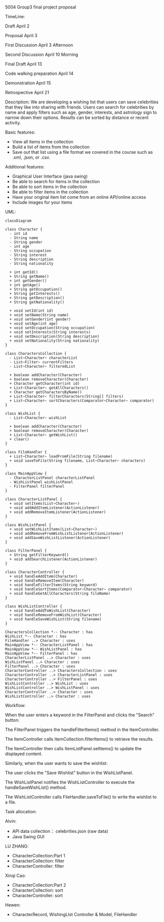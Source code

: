 5004 Group3 final project proposal

TimeLine:

Draft	April 2

Proposal	April 3

First Discussion	April 3 Afternoon

Second Discussion	April 10 Morning

Final Draft	April 13

Code walking preparation	April 14

Demonstration	April 15

Retrospective	April 21

Description:
We are developing a wishing list that users can save celebrities that they like into sharing with friends.
Users can search for celebrities by name and apply filters such as age, gender, interests, and astrology sign
to narrow down their options. Results can be sorted by distance or recent activity.

Basic features:
* View all items in the collection
* Build a list of items from the collection 
* Save out that list using a file format we covered in the course such as .xml, .json, or .csv.

Additional features:
* Graphical User Interface (java swing)
* Be able to search for items in the collection
* Be able to sort items in the collection
* Be able to filter items in the collection
* Have your original item list come from an online API/online access
* Include images for your items

UML:
```mermaid
classDiagram

class Character {
  - int id
  - String name
  - String gender
  - int age
  - String occupation
  - String interest
  - String description
  - String nationality

  + int getId()
  + String getName()
  + int getGender()
  + int getAge()
  + String getOccupation()
  + String getInterests()
  + String getDescription()
  + String getNationality()

  + void setId(int id)
  + void setName(String name)
  + void setGender(int gender)
  + void setAge(int age)
  + void setOccupation(String occupation)
  + void setInterests(String interests)
  + void setDescription(String description)
  + void setNationality(String nationality)
}

class CharactersCollection {
  - List~Character~ characterList
  - List~Filter~ currentFilters
  - List~Character~ filteredList

  + boolean addCharacter(Character)
  + boolean removeCharacter(Character)
  + Character getCharacter(int id)
  + List~Character~ getAllCharacters()
  + Character getCharactersByName()
  + List~Character~ filterCharacters(String[] filters)
  + List~Character~ sortCharacters(Comparator~Character~ comparator)
}

class WishList {
  - List~Character~ wishList

  + boolean addCharacter(Character)
  + boolean removeCharacter(Character)
  + List~Character~ getWishList()
  + clear()
}

class FileHandler {
  + List~Character~ loadFromFile(String filename)
  + void saveToFile(String filename, List~Character~ characters)
}

class MainAppView {
  - CharacterListPanel characterListPanel
  - WishListPanel wishListPanel
  - FilterPanel filterPanel
}

class CharacterListPanel {
  + void setItems(List~Character~)
  + void addAddItemListener(ActionListener)
  + void addRemoveItemListener(ActionListener)
}

class WishListPanel {
  + void setWishListItems(List~Character~)
  + void addRemoveFromWishListListener(ActionListener)
  + void addSaveWishListListener(ActionListener)
}

class FilterPanel {
  + String getFilterKeyword()
  + void addSearchListener(ActionListener)
}

class CharacterController {
  + void handleAddItem(Character)
  + void handleRemoveItem(Character)
  + void handleFilterItems(String keyword)
  + void handleSortItems(Comparator~Character~ comparator)
  + void handleGetAllCharacters(String fileName)
}

class WishListController {
  + void handleAddToWishList(Character)
  + void handleRemoveFromWishList(Character)
  + void handleSaveWishList(String filename)
}

CharactersCollection *-- Character : has
WishList *-- Character : has
FileHandler ..> Character : uses
MainAppView *-- CharacterListPanel : has
MainAppView *-- WishListPanel : has
MainAppView *-- FilterPanel : has
CharacterListPanel ..> Character : uses
WishListPanel ..> Character : uses
FilterPanel ..> Character : uses
CharacterController ..> CharactersCollection : uses
CharacterController ..> CharacterListPanel : uses
CharacterController ..> FilterPanel : uses
WishListController ..> WishList : uses
WishListController ..> WishListPanel : uses
CharacterController ..> Character : uses
WishListController ..> Character : uses
```

Workflow:

When the user enters a keyword in the FilterPanel and clicks the "Search" button:

The FilterPanel triggers the handleFilterItems() method in the ItemController.

The ItemController calls ItemCollection.filterItems() to retrieve the results.

The ItemController then calls ItemListPanel.setItems() to update the displayed content.

Similarly, when the user wants to save the wishlist:

The user clicks the "Save Wishlist" button in the WishListPanel.

The WishListPanel notifies the WishListController to execute the handleSaveWishList() method.

The WishListController calls FileHandler.saveToFile() to write the wishlist to a file.


Task allocation:

Alvin:
* API data collection： celebrities.json  (raw data)
* Java Swing GUI

LU ZHANG:
* CharacterCollection:Part 1
* CharacterCollection: filter
* CharacterController: filter

Xinqi Cao:
* CharacterCollection:Part 2
* CharacterCollection: sort
* CharacterController: sort

Hewen:
* CharacterRecord, WishingLIst Controller & Model, FileHandler

